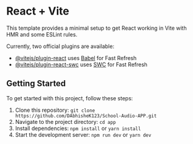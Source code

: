 # React + Vite

This template provides a minimal setup to get React working in Vite with HMR and some ESLint rules.

Currently, two official plugins are available:

- [@vitejs/plugin-react](https://github.com/vitejs/vite-plugin-react/blob/main/packages/plugin-react/README.md) uses [Babel](https://babeljs.io/) for Fast Refresh
- [@vitejs/plugin-react-swc](https://github.com/vitejs/vite-plugin-react-swc) uses [SWC](https://swc.rs/) for Fast Refresh


## Getting Started
To get started with this project, follow these steps:

1. Clone this repository: `git clone https://github.com/DAbhisheK123/School-Audio-APP.git`
2. Navigate to the project directory: `cd app`
3. Install dependencies: `npm install` or `yarn install`
4. Start the development server: `npm run dev` or `yarn dev`

